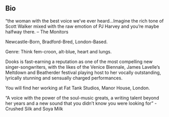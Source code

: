 ## Bio

“the woman with the best voice we’ve ever heard...Imagine the rich tone of Scott Walker mixed with the raw emotion of PJ Harvey and you’re maybe halfway there. – The Monitors  

Newcastle-Born, Bradford-Bred, London-Based.

Genre: Think fem-croon, alt-blue, heart and lungs.

Dooks is fast-earning a reputation as one of the most compelling new singer-songwriters, with the likes of the Venice Biennale, James Lavelle’s Meltdown and Beatherder festival playing host to her vocally outstanding, lyrically stunning and sensually charged performances.

You will find her working at Fat Tank Studios, Manor House, London.  

“A voice with the power of the soul-music greats, a writing talent beyond her years and a new sound that you didn’t know you were looking for” - Crushed Silk and Soya Milk  



